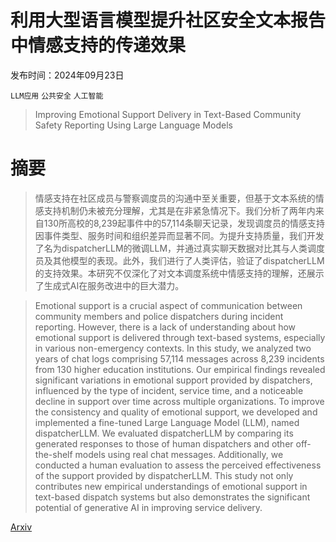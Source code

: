 # 利用大型语言模型提升社区安全文本报告中情感支持的传递效果

发布时间：2024年09月23日

`LLM应用` `公共安全` `人工智能`

> Improving Emotional Support Delivery in Text-Based Community Safety Reporting Using Large Language Models

# 摘要

> 情感支持在社区成员与警察调度员的沟通中至关重要，但基于文本系统的情感支持机制仍未被充分理解，尤其是在非紧急情况下。我们分析了两年内来自130所高校的8,239起事件中的57,114条聊天记录，发现调度员的情感支持因事件类型、服务时间和组织差异而显著不同。为提升支持质量，我们开发了名为dispatcherLLM的微调LLM，并通过真实聊天数据对比其与人类调度员及其他模型的表现。此外，我们进行了人类评估，验证了dispatcherLLM的支持效果。本研究不仅深化了对文本调度系统中情感支持的理解，还展示了生成式AI在服务改进中的巨大潜力。

> Emotional support is a crucial aspect of communication between community members and police dispatchers during incident reporting. However, there is a lack of understanding about how emotional support is delivered through text-based systems, especially in various non-emergency contexts. In this study, we analyzed two years of chat logs comprising 57,114 messages across 8,239 incidents from 130 higher education institutions. Our empirical findings revealed significant variations in emotional support provided by dispatchers, influenced by the type of incident, service time, and a noticeable decline in support over time across multiple organizations. To improve the consistency and quality of emotional support, we developed and implemented a fine-tuned Large Language Model (LLM), named dispatcherLLM. We evaluated dispatcherLLM by comparing its generated responses to those of human dispatchers and other off-the-shelf models using real chat messages. Additionally, we conducted a human evaluation to assess the perceived effectiveness of the support provided by dispatcherLLM. This study not only contributes new empirical understandings of emotional support in text-based dispatch systems but also demonstrates the significant potential of generative AI in improving service delivery.

[Arxiv](https://arxiv.org/abs/2409.15706)